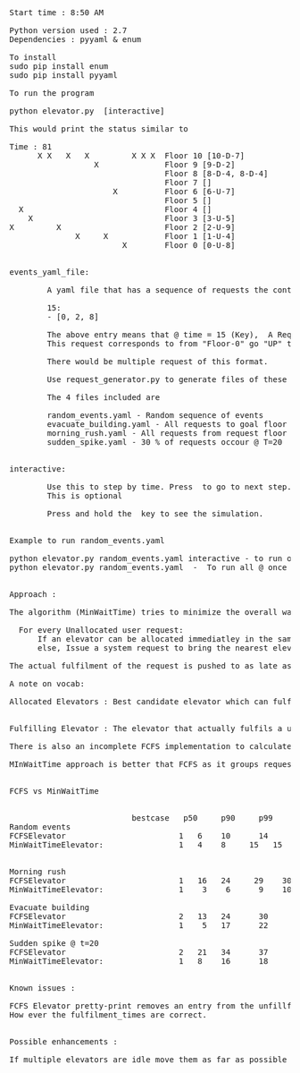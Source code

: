 <pre>

Start time : 8:50 AM

Python version used : 2.7
Dependencies : pyyaml & enum

To install
sudo pip install enum
sudo pip install pyyaml

To run the program

python elevator.py <events_yaml_file> [interactive]

This would print the status similar to

Time : 81
      X X   X   X         X X X  Floor 10 [10-D-7]
                  X              Floor 9 [9-D-2]
                                 Floor 8 [8-D-4, 8-D-4]
                                 Floor 7 []
                      X          Floor 6 [6-U-7]
                                 Floor 5 []
  X                              Floor 4 []
    X                            Floor 3 [3-U-5]
X         X                      Floor 2 [2-U-9]
              X     X            Floor 1 [1-U-4]
                        X        Floor 0 [0-U-8]


events_yaml_file:

        A yaml file that has a sequence of requests the controller would receive

        15:
        - [0, 2, 8]

        The above entry means that @ time = 15 (Key),  A Request [request_floor, direction(1=>DOWN, 2=>UP), goal_floor] is received.
        This request corresponds to from "Floor-0" go "UP" to "Floor-8"

        There would be multiple request of this format.

        Use request_generator.py to generate files of these format.

        The 4 files included are

        random_events.yaml - Random sequence of events
        evacuate_building.yaml - All requests to goal floor 0
        morning_rush.yaml - All requests from request floor 0
        sudden_spike.yaml - 30 % of requests occour @ T=20


interactive:

        Use this to step by time. Press <ENTER> to go to next step.
        This is optional

        Press and hold the <ENTER> key to see the simulation.


Example to run random_events.yaml

python elevator.py random_events.yaml interactive - to run one step @ a time.
python elevator.py random_events.yaml  -  To run all @ once


Approach :

The algorithm (MinWaitTime) tries to minimize the overall waiting time for a request to be served.

  For every Unallocated user request:
      If an elevator can be allocated immediatley in the same floor, allocate it.
      else, Issue a system request to bring the nearest elevator to this floor.

The actual fulfilment of the request is pushed to as late as possible and allocated to the elevator that reaches the request floor first.

A note on vocab:

Allocated Elevators : Best candidate elevator which can fulfil this request. A System request is issued to this elevators to add the @request_floor to its @goal_floors. Allocated Elevators for a request could change over time based on the sequence of events.


Fulfilling Elevator : The elevator that actually fulfils a user request.

There is also an incomplete FCFS implementation to calculate the performance of the MInWaitTime approach against FCFS.

MInWaitTime approach is better that FCFS as it groups requests if grouping is possible and chooses the nearest elevator to fulfil the request.


FCFS vs MinWaitTime


                          bestcase 	 p50 	 p90 	 p99 	 worstcase
Random events
FCFSElevator                    	1 	6 	 10 	 14 	 15
MinWaitTimeElevator:            	1 	4 	 8 	   15 	15


Morning rush
FCFSElevator                    	1 	16 	 24 	29 	  30
MinWaitTimeElevator:            	1 	 3 	  6 	 9 	  10

Evacuate building
FCFSElevator                    	2 	13 	 24 	 30 	 30
MinWaitTimeElevator:            	1 	 5 	 17 	 22 	 22

Sudden spike @ t=20
FCFSElevator                    	2   21 	 34 	 37 	 40
MinWaitTimeElevator:            	1 	8 	 16 	 18 	 19


Known issues :

FCFS Elevator pretty-print removes an entry from the unfillfilled requests before its actually fulfilled.
How ever the fulfilment_times are correct.


Possible enhancements :

If multiple elevators are idle move them as far as possible to reduce the access time.

</pre>

